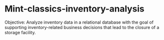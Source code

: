 # Mint-classics-inventory-analysis
Objective: Analyze inventory data in a relational database with the goal of supporting inventory-related business decisions that lead to the closure of a storage facility.
